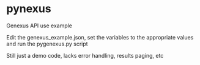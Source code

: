 # pynexus
Genexus API use example

Edit the genexus_example.json, set the variables to the appropriate values and run the pygenexus.py script

Still just a demo code, lacks error handling, results paging, etc
